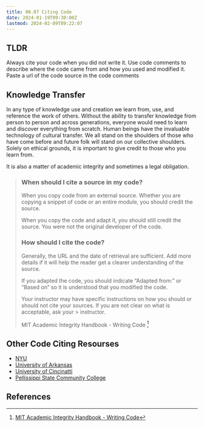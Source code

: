 ```yaml
---
title: 00.07 Citing Code
date: 2024-01-19T09:30:00Z
lastmod: 2024-02-09T09:22:07
---
```


## TLDR

Always cite your code when you did not write it. Use code comments to describe where the code came from and how you used and modified it. Paste a url of the code source in the code comments

## Knowledge Transfer

In any type of knowledge use and creation we learn from, use, and reference the work of others. Without the ability to transfer knowledge from person to person and across generations, everyone would need to learn and discover everything from scratch. Human beings have the invaluable technology of cultural transfer. We all stand on the shoulders of those who have come before and future folk will stand on our collective shoulders. Solely on ethical grounds, it is important to give credit to those who you learn from.

It is also a matter of academic integrity and sometimes a legal obligation.

> ### When should I cite a source in my code?
>
> When you copy code from an external source. Whether you are copying a snippet of code or an entire module, you should credit the source.
>
> When you copy the code and adapt it, you should still credit the source. You were not the original developer of the code.
>
> ### How should I cite the code?
>
> Generally, the URL and the date of retrieval are sufficient. Add more details if it will help the reader get a clearer understanding of the source.
>
> If you adapted the code, you should indicate “Adapted from:” or “Based on” so it is understood that you modified the code.
>
> Your instructor may have specific instructions on how you should or should not cite your sources. If you are not clear on what is acceptable, ask your > instructor.
>
> MIT Academic Integrity Handbook - Writing Code [^mit-code]

## Other Code Citing Resourses

- [NYU](https://guides.nyu.edu/datascience/cite-code)
- [University of Arkansas](https://uark.libguides.com/CSCE/CitingCode)
- [University of Cincinatti](https://guides.libraries.uc.edu/citing/code)
- [Pellissippi State Community College](https://lib.pstcc.edu/csplagiarism/citation)

## References

[^mit-code]: [MIT Academic Integrity Handbook - Writing Code](https://integrity.mit.edu/handbook/writing-code)
